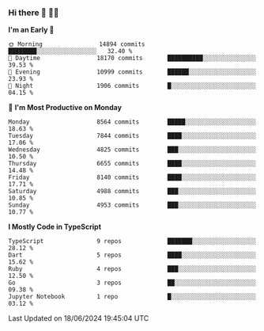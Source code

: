 ### Hi there 👋 🧑‍💻



<!--START_SECTION:waka-->
**I'm an Early 🐤** 

```text
🌞 Morning                14894 commits       ████████░░░░░░░░░░░░░░░░░   32.40 % 
🌆 Daytime                18170 commits       ██████████░░░░░░░░░░░░░░░   39.53 % 
🌃 Evening                10999 commits       ██████░░░░░░░░░░░░░░░░░░░   23.93 % 
🌙 Night                  1906 commits        █░░░░░░░░░░░░░░░░░░░░░░░░   04.15 % 
```
📅 **I'm Most Productive on Monday** 

```text
Monday                   8564 commits        █████░░░░░░░░░░░░░░░░░░░░   18.63 % 
Tuesday                  7844 commits        ████░░░░░░░░░░░░░░░░░░░░░   17.06 % 
Wednesday                4825 commits        ███░░░░░░░░░░░░░░░░░░░░░░   10.50 % 
Thursday                 6655 commits        ████░░░░░░░░░░░░░░░░░░░░░   14.48 % 
Friday                   8140 commits        ████░░░░░░░░░░░░░░░░░░░░░   17.71 % 
Saturday                 4988 commits        ███░░░░░░░░░░░░░░░░░░░░░░   10.85 % 
Sunday                   4953 commits        ███░░░░░░░░░░░░░░░░░░░░░░   10.77 % 
```


**I Mostly Code in TypeScript** 

```text
TypeScript               9 repos             ███████░░░░░░░░░░░░░░░░░░   28.12 % 
Dart                     5 repos             ████░░░░░░░░░░░░░░░░░░░░░   15.62 % 
Ruby                     4 repos             ███░░░░░░░░░░░░░░░░░░░░░░   12.50 % 
Go                       3 repos             ██░░░░░░░░░░░░░░░░░░░░░░░   09.38 % 
Jupyter Notebook         1 repo              █░░░░░░░░░░░░░░░░░░░░░░░░   03.12 % 
```




 Last Updated on 18/06/2024 19:45:04 UTC
<!--END_SECTION:waka-->


